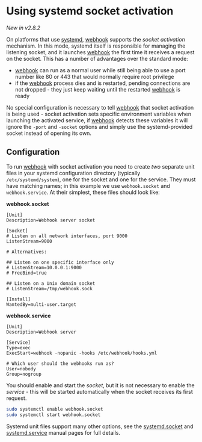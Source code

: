 # Using systemd socket activation

_New in v2.8.2_

On platforms that use [systemd](https://systemd.io), [webhook][w] 
supports the _socket activation_ mechanism.  In this mode, systemd itself is responsible for managing the listening socket, and it launches [webhook][w] the first time it receives a request on the socket.  This has a number of advantages over the standard mode:

- [webhook][w] can run as a normal user while still being able to use a port number like 80 or 443 that would normally require root privilege
- if the [webhook][w] process dies and is restarted, pending connections are not dropped - they just keep waiting until the restarted [webhook][w] is ready

No special configuration is necessary to tell [webhook][w] that socket activation is being used - socket activation sets specific environment variables when launching the activated service, if [webhook][w] detects these variables it will ignore the `-port` and `-socket` options and simply use the systemd-provided socket instead of opening its own.

## Configuration
To run [webhook][w] with socket activation you need to create _two_ separate unit files in your systemd configuration directory (typically `/etc/systemd/system`), one for the socket and one for the service.  They must have matching names; in this example we use `webhook.socket` and `webhook.service`.  At their simplest, these files should look like:

**webhook.socket**
```
[Unit]
Description=Webhook server socket

[Socket]
# Listen on all network interfaces, port 9000
ListenStream=9000

# Alternatives:

## Listen on one specific interface only
# ListenStream=10.0.0.1:9000
# FreeBind=true

## Listen on a Unix domain socket
# ListenStream=/tmp/webhook.sock

[Install]
WantedBy=multi-user.target
```

**webhook.service**
```
[Unit]
Description=Webhook server

[Service]
Type=exec
ExecStart=webhook -nopanic -hooks /etc/webhook/hooks.yml

# Which user should the webhooks run as?
User=nobody
Group=nogroup
```

You should enable and start the _socket_, but it is not necessary to enable the _service_ - this will be started automatically when the socket receives its first request.

```sh
sudo systemctl enable webhook.socket
sudo systemctl start webhook.socket
```

Systemd unit files support many other options, see the [systemd.socket](https://www.freedesktop.org/software/systemd/man/latest/systemd.socket.html) and [systemd.service](https://www.freedesktop.org/software/systemd/man/latest/systemd.service.html) manual pages for full details.

[w]: https://github.com/mycoool/gohook
